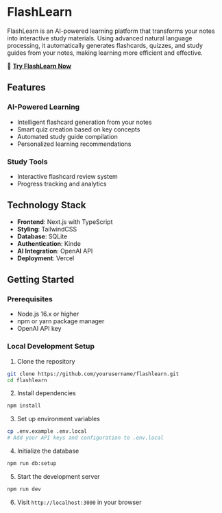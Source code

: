 # FlashLearn

FlashLearn is an AI-powered learning platform that transforms your notes into interactive study materials. Using advanced natural language processing, it automatically generates flashcards, quizzes, and study guides from your notes, making learning more efficient and effective.

🔗 **[Try FlashLearn Now](https://flash-learn-seven.vercel.app/)**

## Features

### AI-Powered Learning
- Intelligent flashcard generation from your notes
- Smart quiz creation based on key concepts
- Automated study guide compilation
- Personalized learning recommendations

### Study Tools
- Interactive flashcard review system
- Progress tracking and analytics

## Technology Stack

- **Frontend**: Next.js with TypeScript
- **Styling**: TailwindCSS
- **Database**: SQLite
- **Authentication**: Kinde
- **AI Integration**: OpenAI API
- **Deployment**: Vercel

## Getting Started

### Prerequisites
- Node.js 16.x or higher
- npm or yarn package manager
- OpenAI API key

### Local Development Setup

1. Clone the repository
```bash
git clone https://github.com/yourusername/flashlearn.git
cd flashlearn
```

2. Install dependencies
```bash
npm install
```

3. Set up environment variables
```bash
cp .env.example .env.local
# Add your API keys and configuration to .env.local
```

4. Initialize the database
```bash
npm run db:setup
```

5. Start the development server
```bash
npm run dev
```

6. Visit `http://localhost:3000` in your browser
